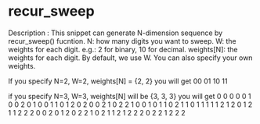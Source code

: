 # recur_sweep
Description : This snippet can generate N-dimension sequence by recur_sweep()
               fucntion.
N: how many digits you want to sweep.
W: the weights for each digit. e.g.: 2 for binary, 10 for decimal.
weights[N]: the weights for each digit. By default, we use W.
            You can also specify your own weights.

If you specify N=2, W=2, weights[N] = {2, 2}
you will get
00
01
10
11

if you specify N=3, W=3, weights[N] will be {3, 3, 3}
you will get
0 0 0 
0 0 1 
0 0 2 
0 1 0 
0 1 1 
0 1 2 
0 2 0 
0 2 1 
0 2 2 
1 0 0 
1 0 1 
1 0 2 
1 1 0 
1 1 1 
1 1 2 
1 2 0 
1 2 1 
1 2 2 
2 0 0 
2 0 1 
2 0 2 
2 1 0 
2 1 1 
2 1 2 
2 2 0 
2 2 1 
2 2 2 
